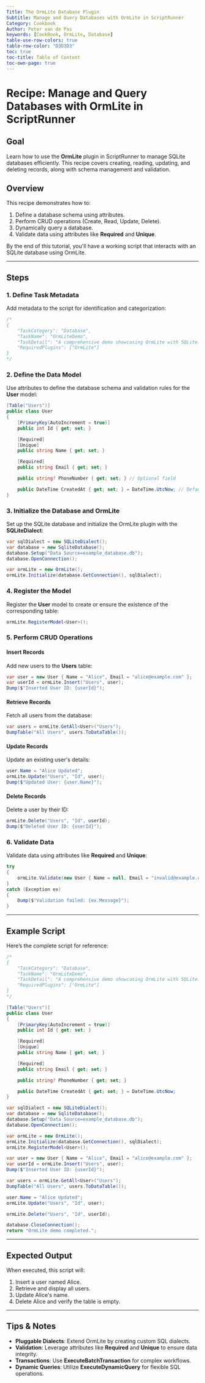 ```yaml
---
Title: The OrmLite Database Plugin
Subtitle: Manage and Query Databases with OrmLite in ScriptRunner
Category: Cookbook
Author: Peter van de Pas
keywords: [CookBook, OrmLite, Database]
table-use-row-colors: true
table-row-color: "D3D3D3"
toc: true
toc-title: Table of Content
toc-own-page: true
---
```


# Recipe: Manage and Query Databases with OrmLite in ScriptRunner

## Goal

Learn how to use the **OrmLite** plugin in ScriptRunner to manage SQLite databases efficiently. 
This recipe covers creating, reading, updating, and deleting records, along with schema management and validation.

## Overview

This recipe demonstrates how to:
1. Define a database schema using attributes.
2. Perform CRUD operations (Create, Read, Update, Delete).
3. Dynamically query a database.
4. Validate data using attributes like **Required** and **Unique**.

By the end of this tutorial, you'll have a working script that interacts with an SQLite database using OrmLite.

---

## Steps

### 1. Define Task Metadata

Add metadata to the script for identification and categorization:

```csharp
/*
{
    "TaskCategory": "Database",
    "TaskName": "OrmLiteDemo",
    "TaskDetail": "A comprehensive demo showcasing OrmLite with SQLite.",
    "RequiredPlugins": ["OrmLite"]
}
*/
```

### 2. Define the Data Model

Use attributes to define the database schema and validation rules for the **User** model:

```csharp
[Table("Users")]
public class User
{
    [PrimaryKey(AutoIncrement = true)]
    public int Id { get; set; }

    [Required]
    [Unique]
    public string Name { get; set; }

    [Required]
    public string Email { get; set; }

    public string? PhoneNumber { get; set; } // Optional field

    public DateTime CreatedAt { get; set; } = DateTime.UtcNow; // Default value
}
```

### 3. Initialize the Database and OrmLite

Set up the SQLite database and initialize the OrmLite plugin with the **SQLiteDialect**:

```csharp
var sqlDialect = new SQLiteDialect();
var database = new SqliteDatabase();
database.Setup("Data Source=example_database.db");
database.OpenConnection();

var ormLite = new OrmLite();
ormLite.Initialize(database.GetConnection(), sqlDialect);
```

### 4. Register the Model

Register the **User** model to create or ensure the existence of the corresponding table:

```csharp
ormLite.RegisterModel<User>();
```

### 5. Perform CRUD Operations

#### Insert Records
Add new users to the **Users** table:

```csharp
var user = new User { Name = "Alice", Email = "alice@example.com" };
var userId = ormLite.Insert("Users", user);
Dump($"Inserted User ID: {userId}");
```

#### Retrieve Records
Fetch all users from the database:

```csharp
var users = ormLite.GetAll<User>("Users");
DumpTable("All Users", users.ToDataTable());
```

#### Update Records
Update an existing user's details:

```csharp
user.Name = "Alice Updated";
ormLite.Update("Users", "Id", user);
Dump($"Updated User: {user.Name}");
```

#### Delete Records
Delete a user by their ID:

```csharp
ormLite.Delete("Users", "Id", userId);
Dump($"Deleted User ID: {userId}");
```

### 6. Validate Data

Validate data using attributes like **Required** and **Unique**:

```csharp
try
{
    ormLite.Validate(new User { Name = null, Email = "invalid@example.com" }); // Throws exception
}
catch (Exception ex)
{
    Dump($"Validation failed: {ex.Message}");
}
```

---

## Example Script

Here’s the complete script for reference:

```csharp
/*
{
    "TaskCategory": "Database",
    "TaskName": "OrmLiteDemo",
    "TaskDetail": "A comprehensive demo showcasing OrmLite with SQLite.",
    "RequiredPlugins": ["OrmLite"]
}
*/

[Table("Users")]
public class User
{
    [PrimaryKey(AutoIncrement = true)]
    public int Id { get; set; }

    [Required]
    [Unique]
    public string Name { get; set; }

    [Required]
    public string Email { get; set; }

    public string? PhoneNumber { get; set; }

    public DateTime CreatedAt { get; set; } = DateTime.UtcNow;
}

var sqlDialect = new SQLiteDialect();
var database = new SqliteDatabase();
database.Setup("Data Source=example_database.db");
database.OpenConnection();

var ormLite = new OrmLite();
ormLite.Initialize(database.GetConnection(), sqlDialect);
ormLite.RegisterModel<User>();

var user = new User { Name = "Alice", Email = "alice@example.com" };
var userId = ormLite.Insert("Users", user);
Dump($"Inserted User ID: {userId}");

var users = ormLite.GetAll<User>("Users");
DumpTable("All Users", users.ToDataTable());

user.Name = "Alice Updated";
ormLite.Update("Users", "Id", user);

ormLite.Delete("Users", "Id", userId);

database.CloseConnection();
return "OrmLite demo completed.";
```

---

## Expected Output

When executed, this script will:
1. Insert a user named Alice.
2. Retrieve and display all users.
3. Update Alice's name.
4. Delete Alice and verify the table is empty.

---

## Tips & Notes

- **Pluggable Dialects**: Extend OrmLite by creating custom SQL dialects.
- **Validation**: Leverage attributes like **Required** and **Unique** to ensure data integrity.
- **Transactions**: Use **ExecuteBatchTransaction** for complex workflows.
- **Dynamic Queries**: Utilize **ExecuteDynamicQuery** for flexible SQL operations.
